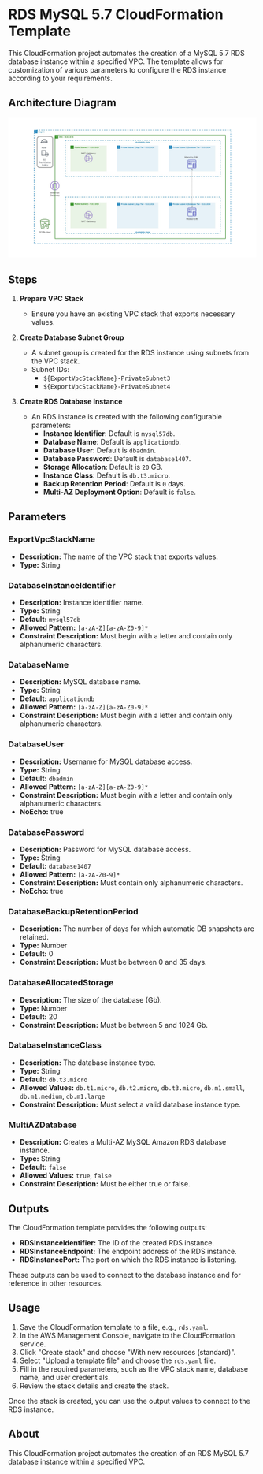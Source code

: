 # RDS MySQL 5.7 CloudFormation Template

This CloudFormation project automates the creation of a MySQL 5.7 RDS database instance within a specified VPC. The template allows for customization of various parameters to configure the RDS instance according to your requirements.

## Architecture Diagram

![Create Your RDS Instance in the Private Subnet](./rds-assets/5%20-%20Create%20Your%20RDS%20Instance%20in%20the%20Private%20Subnet.jpg)

## Steps

1. **Prepare VPC Stack**
   - Ensure you have an existing VPC stack that exports necessary values.

2. **Create Database Subnet Group**
   - A subnet group is created for the RDS instance using subnets from the VPC stack.
   - Subnet IDs:
     - `${ExportVpcStackName}-PrivateSubnet3`
     - `${ExportVpcStackName}-PrivateSubnet4`

3. **Create RDS Database Instance**
   - An RDS instance is created with the following configurable parameters:
     - **Instance Identifier**: Default is `mysql57db`.
     - **Database Name**: Default is `applicationdb`.
     - **Database User**: Default is `dbadmin`.
     - **Database Password**: Default is `database1407`.
     - **Storage Allocation**: Default is `20` GB.
     - **Instance Class**: Default is `db.t3.micro`.
     - **Backup Retention Period**: Default is `0` days.
     - **Multi-AZ Deployment Option**: Default is `false`.

## Parameters

### ExportVpcStackName

- **Description:** The name of the VPC stack that exports values.
- **Type:** String

### DatabaseInstanceIdentifier

- **Description:** Instance identifier name.
- **Type:** String
- **Default:** `mysql57db`
- **Allowed Pattern:** `[a-zA-Z][a-zA-Z0-9]*`
- **Constraint Description:** Must begin with a letter and contain only alphanumeric characters.

### DatabaseName

- **Description:** MySQL database name.
- **Type:** String
- **Default:** `applicationdb`
- **Allowed Pattern:** `[a-zA-Z][a-zA-Z0-9]*`
- **Constraint Description:** Must begin with a letter and contain only alphanumeric characters.

### DatabaseUser

- **Description:** Username for MySQL database access.
- **Type:** String
- **Default:** `dbadmin`
- **Allowed Pattern:** `[a-zA-Z][a-zA-Z0-9]*`
- **Constraint Description:** Must begin with a letter and contain only alphanumeric characters.
- **NoEcho:** true

### DatabasePassword

- **Description:** Password for MySQL database access.
- **Type:** String
- **Default:** `database1407`
- **Allowed Pattern:** `[a-zA-Z0-9]*`
- **Constraint Description:** Must contain only alphanumeric characters.
- **NoEcho:** true

### DatabaseBackupRetentionPeriod

- **Description:** The number of days for which automatic DB snapshots are retained.
- **Type:** Number
- **Default:** 0
- **Constraint Description:** Must be between 0 and 35 days.

### DatabaseAllocatedStorage

- **Description:** The size of the database (Gb).
- **Type:** Number
- **Default:** 20
- **Constraint Description:** Must be between 5 and 1024 Gb.

### DatabaseInstanceClass

- **Description:** The database instance type.
- **Type:** String
- **Default:** `db.t3.micro`
- **Allowed Values:** `db.t1.micro`, `db.t2.micro`, `db.t3.micro`, `db.m1.small`, `db.m1.medium`, `db.m1.large`
- **Constraint Description:** Must select a valid database instance type.

### MultiAZDatabase

- **Description:** Creates a Multi-AZ MySQL Amazon RDS database instance.
- **Type:** String
- **Default:** `false`
- **Allowed Values:** `true`, `false`
- **Constraint Description:** Must be either true or false.

## Outputs

The CloudFormation template provides the following outputs:

- **RDSInstanceIdentifier:** The ID of the created RDS instance.
- **RDSInstanceEndpoint:** The endpoint address of the RDS instance.
- **RDSInstancePort:** The port on which the RDS instance is listening.

These outputs can be used to connect to the database instance and for reference in other resources.

## Usage

1. Save the CloudFormation template to a file, e.g., `rds.yaml`.
2. In the AWS Management Console, navigate to the CloudFormation service.
3. Click "Create stack" and choose "With new resources (standard)".
4. Select "Upload a template file" and choose the `rds.yaml` file.
5. Fill in the required parameters, such as the VPC stack name, database name, and user credentials.
6. Review the stack details and create the stack.

Once the stack is created, you can use the output values to connect to the RDS instance.

## About

This CloudFormation project automates the creation of an RDS MySQL 5.7 database instance within a specified VPC.
